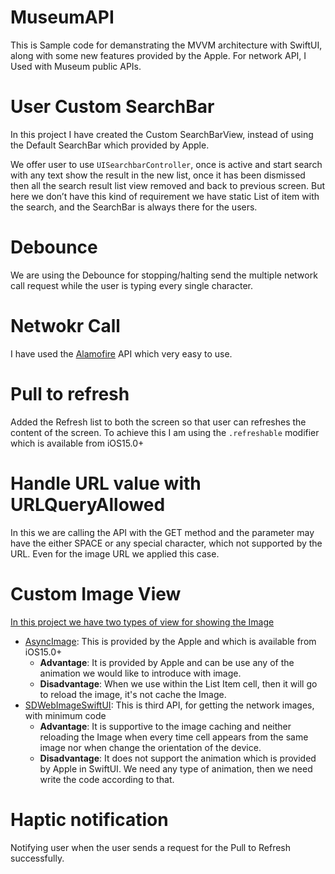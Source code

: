 # MuseumAPI
This is Sample code for demanstrating the MVVM architecture with SwiftUI, along with some new features provided by the Apple.
For network API, I Used with Museum public APIs. 

# User Custom SearchBar
In this project I have created the Custom SearchBarView, instead of using the Default SearchBar which provided by Apple.

We offer user to use `UISearchbarController`, once is active and start search with any text show the result in the new list, once it has been dismissed then all the search result list view removed and back to previous screen. But here we don’t have this kind of requirement we have static List of item with the search, and the SearchBar is always there for the users.

# Debounce
We are using the Debounce for stopping/halting send the multiple network call request while the user is typing every single character.

# Netwokr Call
I have used the [Alamofire](https://github.com/Alamofire/Alamofire) API which very easy to use.

# Pull to refresh
Added the Refresh list to both the screen so that user can refreshes the content of the screen. To achieve this I am using the `.refreshable` modifier which is available from iOS15.0+

# Handle URL value with URLQueryAllowed
In this we are calling the API with the GET method and the parameter may have the either SPACE or any special character, which not supported by the URL. Even for the image URL we applied this case.

# Custom Image View 
[In this project we have two types of view for showing the Image](https://github.com/SumeetMourya/MuseumAPI/blob/main/MuseumAPI/MuseumAPI/Costom_Controls/ShowImage.swift) 
- [AsyncImage](https://developer.apple.com/documentation/swiftui/asyncimage): This is provided by the Apple and which is available from iOS15.0+
  - **Advantage**: It is provided by Apple and can be use any of the animation we would like to introduce with image.
  - **Disadvantage**: When we use within the List Item cell, then it will go to reload the image, it's not cache the Image. 
- [SDWebImageSwiftUI](https://github.com/SDWebImage/SDWebImageSwiftUI): This is third API, for getting the network images, with minimum code
  - **Advantage**: It is supportive to the image caching and neither reloading the Image when every time cell appears from the same image nor when change the orientation of the device.
  - **Disadvantage**: It does not support the animation which is provided by Apple in SwiftUI. We need any type of animation, then we need  write the code according to that.

# Haptic notification
Notifying user when the user sends a request for the Pull to Refresh successfully.


